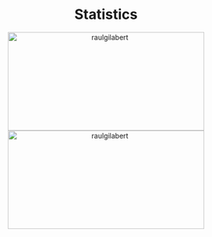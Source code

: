 <h1 align = "center">Statistics</h1>
<p align = "center">
<a href="https://github.com/raulgilabert/">
  <img src="https://github-readme-stats.vercel.app/api?username=raulgilabert&show_icons=true&theme=nord" alt="raulgilabert" height="200" width="400" />
</a>
<a href="https://github.com/raulgilabert/">
  <img src="https://github-readme-stats.vercel.app/api/top-langs?username=raulgilabert&show_icons=true&locale=en&layout=compact&theme=nord" alt="raulgilabert" height="200" width="400" />
</a>
</p>
